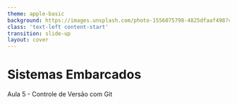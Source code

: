 ```yaml
---
theme: apple-basic
background: https://images.unsplash.com/photo-1556075798-4825dfaaf498?crop=entropy&cs=tinysrgb&fit=max&fm=jpg&ixid=Mnw0MDk4NDh8MHwxfGFsbHx8fHx8fHx8fDE2ODE3MDAwMzc&ixlib=rb-4.0.3&q=80&w=1080
class: 'text-left content-start'
transition: slide-up
layout: cover
---
```


# Sistemas Embarcados

<div>

Aula 5 - Controle de Versão com Git

</div>